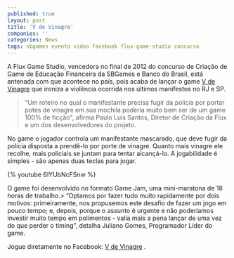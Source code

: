 ```yaml
---
published: true
layout: post
title: 'V de Vinagre'
companies: ''
categories: News
tags: sbgames evento video facebook flux-game-studio concurso
---
```


 
A Flux Game Studio, vencedora no final de 2012 do concurso de Cria&#231;&#227;o de Game de Educa&#231;&#227;o Financeira da SBGames e Banco do Brasil, est&#225; antenada com que acontece no pa&#237;s, pois acaba de lan&#231;ar o game <a href="https://apps.facebook.com/vdevinagre/" target="_blank">V de Vinagre</a>
 que ironiza a viol&#234;ncia ocorrida nos &#250;ltimos manifestos no RJ e SP.
 
> &#8220;Um roteiro no qual o manifestante precisa fugir da pol&#237;cia por portar potes de vinagre em sua mochila poderia muito bem ser de um game 100% de fic&#231;&#227;o&quot;, afirma Paulo Luis Santos, Diretor de Cria&#231;&#227;o da Flux e um dos desenvolvedores do projeto.
 

 
No game o jogador controla um manifestante mascarado, que deve fugir da pol&#237;cia disposta a prend&#234;-lo por porte de vinagre. Quanto mais vinagre ele recolhe, mais policiais se juntam para tentar alcan&#231;&#225;-lo. A jogabilidade &#233; simples - s&#227;o apenas duas teclas para jogar.
 
{% youtube 6IYUbNcFSnw %}
 
O game foi desenvolvido no formato Game Jam, uma mini-maratona de 18 horas de trabalho.>  &#8220;Optamos por fazer tudo muito rapidamente por dois motivos: primeiramente, nos propusemos este desafio de fazer um jogo em pouco tempo; e, depois, porque o assunto &#233; urgente e n&#227;o poder&#237;amos investir muito tempo em polimentos - valia mais a pena lan&#231;ar de uma vez do que perder o timing&#8221;, detalha Juliano Gomes, Programador L&#237;der do game. 
 
Jogue diretamente no Facebook: <a href="https://apps.facebook.com/vdevinagre/" target="_blank">V de Vinagre</a>
.
